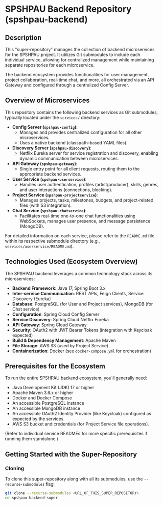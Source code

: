 # SPSHPAU Backend Repository (spshpau-backend)

## Description

This "super-repository" manages the collection of backend microservices for the SPSHPAU project. It utilizes Git submodules to include each individual service, allowing for centralized management while maintaining separate repositories for each microservice.

The backend ecosystem provides functionalities for user management, project collaboration, real-time chat, and more, all orchestrated via an API Gateway and configured through a centralized Config Server.

## Overview of Microservices

This repository contains the following backend services as Git submodules, typically located under the `services/` directory:

* **Config Server (`spshpau-config`)**:
    * Manages and provides centralized configuration for all other microservices.
    * Uses a native backend (classpath-based YAML files).
* **Discovery Server (`spshpau-discovery`)**:
    * Netflix Eureka server for service registration and discovery, enabling dynamic communication between microservices.
* **API Gateway (`spshpau-gateway`)**:
    * Single entry point for all client requests, routing them to the appropriate backend services.
* **User Service (`spshpau-userservice`)**:
    * Handles user authentication, profiles (artist/producer), skills, genres, and user interactions (connections, blocking).
* **Project Service (`spshpau-projectservice`)**:
    * Manages projects, tasks, milestones, budgets, and project-related files (with S3 integration).
* **Chat Service (`spshpau-chatservice`)**:
    * Facilitates real-time one-to-one chat functionalities using WebSockets, manages user presence, and message persistence (MongoDB).

For detailed information on each service, please refer to the `README.md` file within its respective submodule directory (e.g., `services/userservice/README.md`).

## Technologies Used (Ecosystem Overview)

The SPSHPAU backend leverages a common technology stack across its microservices:

* **Backend Framework**: Java 17, Spring Boot 3.x
* **Inter-service Communication**: REST APIs, Feign Clients, Service Discovery (Eureka)
* **Database**: PostgreSQL (for User and Project services), MongoDB (for Chat service)
* **Configuration**: Spring Cloud Config Server
* **Service Discovery**: Spring Cloud Netflix Eureka
* **API Gateway**: Spring Cloud Gateway
* **Security**: OAuth2 with JWT Bearer Tokens (integration with Keycloak expected)
* **Build & Dependency Management**: Apache Maven
* **File Storage**: AWS S3 (used by Project Service)
* **Containerization**: Docker (see `docker-compose.yml` for orchestration)

## Prerequisites for the Ecosystem

To run the entire SPSHPAU backend ecosystem, you'll generally need:

* Java Development Kit (JDK) 17 or higher
* Apache Maven 3.6.x or higher
* Docker and Docker Compose
* An accessible PostgreSQL instance
* An accessible MongoDB instance
* An accessible OAuth2 Identity Provider (like Keycloak) configured as expected by the services.
* AWS S3 bucket and credentials (for Project Service file operations).

(Refer to individual service READMEs for more specific prerequisites if running them standalone.)

## Getting Started with the Super-Repository

### Cloning

To clone this super-repository along with all its submodules, use the `--recurse-submodules` flag:

```bash
git clone --recurse-submodules <URL_OF_THIS_SUPER_REPOSITORY>
cd spshpau-backend-super
